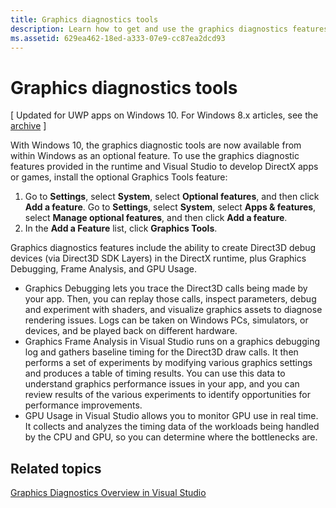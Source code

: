 ```yaml
---
title: Graphics diagnostics tools
description: Learn how to get and use the graphics diagnostics features including Graphics Debugging, Graphics Frame Analysis, and GPU Usage in Visual Studio.
ms.assetid: 629ea462-18ed-a333-07e9-cc87ea2dcd93
---
```


# Graphics diagnostics tools


\[ Updated for UWP apps on Windows 10. For Windows 8.x articles, see the [archive](http://go.microsoft.com/fwlink/p/?linkid=619132) \]

With Windows 10, the graphics diagnostic tools are now available from within Windows as an optional feature. To use the graphics diagnostic features provided in the runtime and Visual Studio to develop DirectX apps or games, install the optional Graphics Tools feature:

1.  Go to **Settings**, select **System**, select **Optional features**, and then click **Add a feature**. Go to **Settings**, select **System**, select **Apps & features**, select **Manage optional features**, and then click **Add a feature**.
2.  In the **Add a Feature** list, click **Graphics Tools**.

Graphics diagnostics features include the ability to create Direct3D debug devices (via Direct3D SDK Layers) in the DirectX runtime, plus Graphics Debugging, Frame Analysis, and GPU Usage.

-   Graphics Debugging lets you trace the Direct3D calls being made by your app. Then, you can replay those calls, inspect parameters, debug and experiment with shaders, and visualize graphics assets to diagnose rendering issues. Logs can be taken on Windows PCs, simulators, or devices, and be played back on different hardware.
-   Graphics Frame Analysis in Visual Studio runs on a graphics debugging log and gathers baseline timing for the Direct3D draw calls. It then performs a set of experiments by modifying various graphics settings and produces a table of timing results. You can use this data to understand graphics performance issues in your app, and you can review results of the various experiments to identify opportunities for performance improvements.
-   GPU Usage in Visual Studio allows you to monitor GPU use in real time. It collects and analyzes the timing data of the workloads being handled by the CPU and GPU, so you can determine where the bottlenecks are.

## Related topics


[Graphics Diagnostics Overview in Visual Studio](http://go.microsoft.com/fwlink/p/?LinkID=526382)

 

 






<!--HONumber=Mar16_HO1-->


